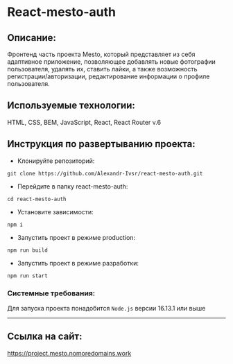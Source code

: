 # React-mesto-auth
## Описание:
Фронтенд часть проекта Mesto, который представляет из себя адаптивное приложение, позволяющее добавлять новые фотографии пользователя, удалять их, ставить лайки, а также возможность регистрации/авторизации, редактирование информации о профиле пользователя.
## Используемые технологии:
HTML, CSS, BEM, JavaScript, React, React Router v.6
## Инструкция по развертыванию проекта:
+ Клонируйте репозиторий:
```
git clone https://github.com/Alexandr-Ivsr/react-mesto-auth.git
```
+ Перейдите в папку react-mesto-auth:
```
cd react-mesto-auth
```

+ Установите зависимости:
```
npm i
```
+ Запустить проект в режиме production:
```
npm run build
```
+ Запустить проект в режиме разработки:
```
npm run start
```
### Системные требования:
Для запуска проекта понадобится `Node.js` версии 16.13.1 или выше
___
## Ссылка на сайт:
https://project.mesto.nomoredomains.work

